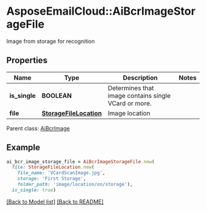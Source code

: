 # AsposeEmailCloud::AiBcrImageStorageFile

Image from storage for recognition             

## Properties
Name | Type | Description | Notes
---- | ---- | ----------- | -----
**is_single** |**BOOLEAN** | Determines that image contains single VCard or more.              | 
**file** |[**StorageFileLocation**](StorageFileLocation.md) | Image location              | 

Parent class: [AiBcrImage](AiBcrImage.md)


## Example
```ruby
ai_bcr_image_storage_file = AiBcrImageStorageFile.new(
  file: StorageFileLocation.new(
    file_name: 'VCardScanImage.jpg',
    storage: 'First Storage',
    folder_path: 'image/location/on/storage'),
  is_single: true)
```


[[Back to Model list]](Models.md) [[Back to README]](README.md)
